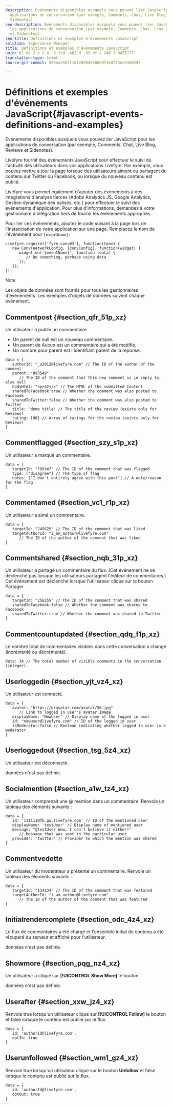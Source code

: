 ```yaml
---
description: Événements disponibles auxquels vous pouvez lier JavaScript pour les
  applications de conversation (par exemple, Comments, Chat, Live Blog, Reviews et
  Sidenotes).
seo-description: Événements disponibles auxquels vous pouvez lier JavaScript pour
  les applications de conversation (par exemple, Comments, Chat, Live Blog, Reviews
  et Sidenotes).
seo-title: Définitions et exemples d'événements JavaScript
solution: Experience Manager
title: Définitions et exemples d'événements JavaScript
uuid: 61 da 2 e 2 e -8 fcd -482 d -93 df-c 946 f 0475277
translation-type: tm+mt
source-git-commit: 566ea2587f101202045488e9f4edf73ece100293

---
```



# Définitions et exemples d'événements JavaScript{#javascript-events-definitions-and-examples}

Événements disponibles auxquels vous pouvez lier JavaScript pour les applications de conversation (par exemple, Comments, Chat, Live Blog, Reviews et Sidenotes).

Livefyre fournit des événements JavaScript pour effectuer le suivi de l'activité des utilisateurs dans vos applications Livefyre. Par exemple, vous pouvez mettre à jour la page lorsque des utilisateurs aiment ou partagent du contenu sur Twitter ou Facebook, ou lorsque du nouveau contenu est publié.

Livefyre vous permet également d'ajouter des événements à des intégrations d'analyse tierces (Adobe Analytics JS, Google Analytics, Gestion dynamique des balises, etc.) pour effectuer le suivi des événements d'application. Pour plus d'informations, demandez à votre gestionnaire d'intégration tiers de fournir les événements appropriés.

Pour lier ces événements, ajoutez le code suivant à la page lors de l'instanciation de votre application sur une page. Remplacez le nom de l'événement pour `{eventName}`:

```
Livefyre.require(['fyre.conv#3'], function(Conv) { 
   new Conv(networkConfig, [convConfig], function(widget) { 
      widget.on('{eventName}', function (data) { 
         // Do something, perhaps using data 
      }); 
   }); 
});
```

>[!NOTE]
>
>Les objets de données sont fournis pour tous les gestionnaires d'événements. Les exemples d'objets de données suivent chaque événement.

## Commentpost {#section_qfr_51p_xz}

Un utilisateur a publié un commentaire.

* Un parent de null est un nouveau commentaire.
* Un parent de Aucun est un commentaire qui a été modifié.
* Un nombre pour parent est l'identifiant parent de la réponse.

```
data = { 
   authorId: "_u2012@livefyre.com" // The ID of the author of the comment  
   parent: "893549"  
      // The ID of the comment that this new comment is in reply to, else null 
   bodyHtml: "<p>42</>" // The HTML of the submitted Content 
   sharedToFacebook:true // Whether the comment was also posted to Facebook 
   sharedToTwitter:false // Whether the comment was also posted to Twitter 
   title: "demo title" // The title of the review (exists only for Reviews) 
   rating: [90] // Array of ratings for the review (exists only for Reviews) 
} 
```

## Commentflagged {#section_szy_s1p_xz}

Un utilisateur a marqué un commentaire.

```
data = { 
   targetId: "789347" // The ID of the comment that was flagged 
   type: ["disagree"] // The type of flag 
   notes: ["I don't entirely agree with this post"] // A note/reason for the flag 
}
```

## Commentamed {#section_vc1_r1p_xz}

Un utilisateur a aimé un commentaire.

```
data = { 
   targetId: "245625" // The ID of the comment that was liked 
   targetAuthorId: "i_am_author@livefyre.com"  
      // The ID of the author of the comment that was liked 
} 
```

## Commentshared {#section_nqb_31p_xz}

Un utilisateur a partagé un commentaire du flux. (Cet événement ne se déclenche pas lorsque les utilisateurs partagent l'éditeur de commentaires.) Cet événement est déclenché lorsque l'utilisateur clique sur le bouton Partager.

```
data = { 
   targetId: "256255" // The ID of the comment that was shared 
   sharedToFacebook:false // Whether the comment was shared to Facebook 
   sharedToTwitter:true // Whether the comment was shared to Twitter 
}
```

## Commentcountupdated {#section_qdq_f1p_xz}

Le nombre total de commentaires visibles dans cette conversation a changé (incrémenté ou décrémenté).

```
data: 34 // The total number of visible comments in the conversation (integer). 
```

## Userloggedin {#section_yjt_vz4_xz}

Un utilisateur est connecté.

```
data = { 
   avatar: "https://gravatar.com/avatar/50.jpg"  
      // Link to logged in user's avatar image 
   displayName: "NewUser" // Display name of the logged in user 
   id: "newuser@livefyre.com" // ID of the logged in user 
   isModerator:false // Boolean indicating whether logged in user is a moderator 
}
```

## Userloggedout {#section_tsg_5z4_xz}

Un utilisateur est déconnecté.

données n'est pas définie.

## Socialmention {#section_a1w_tz4_xz}

Un utilisateur comprenait une @ mention dans un commentaire. Renvoie un tableau des éléments suivants :

```
data = { 
   id: '111111@fb.gw.livefyre.com' // ID of the mentioned user 
   displayName: 'testUser' // Display name of mentioned user 
   message: "@testUser Wow, I can't believe it either!"  
      // Message that was sent to the particular user 
   provider: 'twitter' // Provider to which the mention was shared 
} 
```

## Commentvedette

Un utilisateur du modérateur a présenté un commentaire. Renvoie un tableau des éléments suivants :

```
data = { 
   targetId: "134234" // The ID of the comment that was featured 
   targetAuthorId: "i_am_author@livefyre.com"  
      // The ID of the author of the comment that was featured 
}
```

## Initialrendercomplete {#section_odc_4z4_xz}

Le flux de commentaires a été chargé et l'ensemble initial de contenu a été récupéré du serveur et affiché pour l'utilisateur.

données n'est pas définie.

## Showmore {#section_pqg_nz4_xz}

Un utilisateur a cliqué sur **[!UICONTROL Show More]** le bouton.

données n'est pas définie.

## Userafter {#section_xxw_jz4_xz}

Renvoie true lorsqu'un utilisateur clique sur **[!UICONTROL Follow]** le bouton et false lorsque le contenu est publié sur le flux.

```
data = { 
   id: 'authorId@livefyre.com', 
   optIn: true 
}
```

## Userunfollowed {#section_wm1_gz4_xz}

Renvoie true lorsqu'un utilisateur clique sur le bouton **Unfollow** et false lorsque le contenu est publié sur le flux.

```
data = { 
   id: 'authorId@livefyre.com', 
   optOut: true 
}
```

